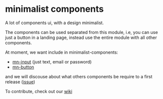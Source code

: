 # minimalist components

A lot of components ui, with a design minimalist.

The components can be used separated from this module, i.e, you can use just a button in a landing page, instead use the entire module with all other components.

At moment, we want include in minimalist-components:

- [mn-input](https://github.com/minimalist-components/mn-input) (just text, email or password)
- [mn-button](https://github.com/minimalist-components/mn-button)

and we will discouse about what others components be require to a first release ([issue](https://github.com/minimalist-components/minimalist-components/issues)) 


To contribute, check out our [wiki](https://github.com/minimalist-components/minimalist-components/wiki)